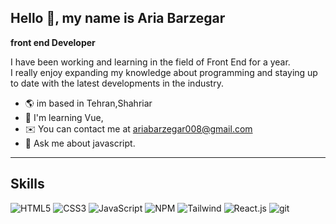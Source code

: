 ## Hello 👋, my name is Aria Barzegar 

<b>front end Developer</b>
<p>
I have been working and learning in the field of Front End for a year.<br>
I really enjoy expanding my knowledge about programming and staying up to date with the latest developments in the industry.</p>

- 🌎 im based in Tehran,Shahriar
- 🧠  I'm learning Vue,
- ✉️  You can contact me at [ariabarzegar008@gmail.com](mailto:ariabarzegar008@gmail.com)
- 💬 Ask me about javascript.

- - - - - - - - - 
<h2><b>Skills</b></h2>

![HTML5](https://img.shields.io/badge/html5-%23E34F26.svg?style=for-the-badge&logo=html5&logoColor=white) ![CSS3](https://img.shields.io/badge/css3-%231572B6.svg?style=for-the-badge&logo=css3&logoColor=white) ![JavaScript](https://img.shields.io/badge/javascript-%23323330.svg?style=for-the-badge&logo=javascript&logoColor=%23F7DF1E)  ![NPM](https://img.shields.io/badge/NPM-%23000000.svg?style=for-the-badge&logo=npm&logoColor=white) 
 ![Tailwind](https://img.shields.io/badge/Tailwind_CSS-grey?style=for-the-badge&logo=tailwind-css&logoColor=38B2AC)
![React.js](https://shields.io/badge/react.js-black?logo=react&style=for-the-badge)
![git](https://img.shields.io/badge/git-%23E34F26.svg?style=for-the-badge&logo=git&logoColor=black)



